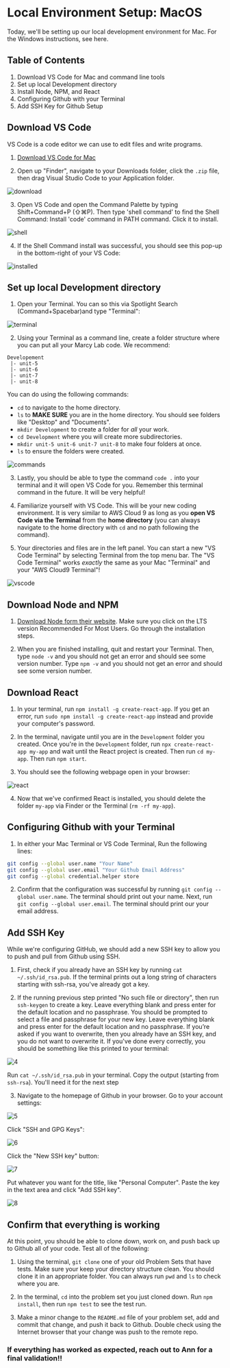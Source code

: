 # Local Environment Setup: MacOS

Today, we'll be setting up our local development environment for Mac. For the Windows instructions, see here. 

## Table of Contents
1. Download VS Code for Mac and command line tools
2. Set up local Development directory
3. Install Node, NPM, and React
4. Configuring Github with your Terminal
5. Add SSH Key for Github Setup

## Download VS Code
VS Code is a code editor we can use to edit files and write programs. 

1. [Download VS Code for Mac](https://code.visualstudio.com/download)

2. Open up "Finder", navigate to your Downloads folder, click the `.zip` file, then drag Visual Studio Code to your Application folder.

![download](./assets/download.png)

3. Open VS Code and open the Command Palette by typing Shift+Command+P (⇧⌘P). Then type 'shell command' to find the Shell Command: Install 'code' command in PATH command. Click it to install. 

![shell](./assets/shell.png)

4. If the Shell Command install was successful, you should see this pop-up in the bottom-right of your VS Code:

![installed](./assets/installed.png)

## Set up local Development directory

1. Open your Terminal. You can so this via Spotlight Search (Command+Spacebar)and type "Terminal":

![terminal](./assets/terminal.png)

2. Using your Terminal as a command line, create a folder structure where you can put all your Marcy Lab code. We recommend:
```
Developement
 |- unit-5
 |- unit-6
 |- unit-7
 |- unit-8
```
You can do using the following commands:
* `cd` to navigate to the home directory.
* `ls` to **MAKE SURE** you are in the home directory. You should see folders like "Desktop" and "Documents".
* `mkdir Development` to create a folder for *all* your work.
* `cd Development` where you will create more subdirectories.
* `mkdir unit-5 unit-6 unit-7 unit-8` to make four folders at once.
* `ls` to ensure the folders were created.

![commands](./assets/commands.png)

3. Lastly, you should be able to type the command `code .` into your terminal and it will open VS Code for you. Remember this terminal command in the future. It will be very helpful!

4. Familiarize yourself with VS Code. This will be your new coding environment. It is very similar to AWS Cloud 9 as long as you **open VS Code via the Terminal** from the **home directory** (you can always navigate to the home directory with `cd` and no path following the command). 

5. Your directories and files are in the left panel. You can start a new "VS Code Terminal" by selecting Terminal from the top menu bar. The "VS Code Terminal" works *exactly* the same as your Mac "Terminal" and your "AWS Cloud9 Terminal"!

![vscode](./assets/vscode.png)

## Download Node and NPM

1. [Download Node form their website](https://nodejs.org/en/). Make sure you click on the LTS version Recommended For Most Users. Go through the installation steps. 

2. When you are finished installing, quit and restart your Terminal. Then, type `node -v` and you should not get an error and should see some version number. Type `npm -v` and you should not get an error and should see some version number.

## Download React

1. In your terminal, run `npm install -g create-react-app`. If you get an error, run `sudo npm install -g create-react-app` instead and provide your computer's password. 

2. In the terminal, navigate until you are in the `Development` folder you created. Once you're in the `Development` folder, run `npx create-react-app my-app` and wait until the React project is created. Then run `cd my-app`. Then run `npm start`.

3. You should see the following webpage open in your browser:

![react](./assets/react.png)

4. Now that we've confirmed React is installed, you should delete the folder `my-app` via Finder or the Terminal (`rm -rf my-app`). 

## Configuring Github with your Terminal

1. In either your Mac Terminal or VS Code Terminal, Run the following lines:

```sh
git config --global user.name "Your Name"
git config --global user.email "Your Github Email Address"
git config --global credential.helper store
```

2. Confirm that the configuration was successful by running `git config --global user.name`. The terminal should print out your name. Next, run `git config --global user.email`. The terminal should print our your email address.

## Add SSH Key

While we're configuring GitHub, we should add a new SSH key to allow you to push and pull from Github using SSH. 

1. First, check if you already have an SSH key by running `cat ~/.ssh/id_rsa.pub`. If the terminal prints out a long string of characters starting with ssh-rsa, you've already got a key.

2. If the running previous step printed "No such file or directory", then run `ssh-keygen` to create a key. Leave everything blank and press enter for the default location and no passphrase. You should be prompted to select a file and passphrase for your new key. Leave everything blank and press enter for the default location and no passphrase. If you’re asked if you want to overwrite, then you already have an SSH key, and you do not want to overwrite it. If you've done every correctly, you should be something like this printed to your terminal:

![4](./assets/4.png)

Run `cat ~/.ssh/id_rsa.pub` in your terminal. Copy the output (starting from `ssh-rsa`). You'll need it for the next step

3. Navigate to the homepage of Github in your browser. Go to your account settings:

![5](./assets/5.png)

Click "SSH and GPG Keys":

![6](./assets/6.png)

Click the "New SSH key" button:

![7](./assets/7.png)

Put whatever you want for the title, like "Personal Computer". Paste the key in the text area and click "Add SSH key".

![8](./assets/8.png)

## Confirm that everything is working

At this point, you should be able to clone down, work on, and push back up to Github all of your code. Test all of the following: 

1. Using the terminal, `git clone` one of your old Problem Sets that have tests. Make sure your keep your directory structure clean. You should clone it in an appropriate folder. You can always run `pwd` and `ls` to check where you are. 

2. In the terminal, `cd` into the problem set you just cloned down. Run `npm install`, then run `npm test` to see the test run. 

3. Make a minor change to the `README.md` file of your problem set, add and commit that change, and push it back to Github. Double check using the Internet browser that your change was push to the remote repo. 


### If everything has worked as expected, reach out to Ann for a final validation!!
